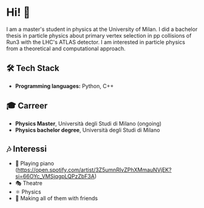 # Hi! 👋

I am a master's student in physics at the University of Milan. I did a bachelor thesis in particle physics about primary vertex selection in pp collisions of Run3 with the LHC's ATLAS detector.
I am interested in particle physics from a theoretical and computational approach.

## 🛠️ Tech Stack
- **Programming languages:** Python, C++

## 🎓 Carreer
- **Physics Master**, Università degli Studi di Milano (ongoing)
- **Physics bachelor degree**, Università degli Studi di Milano

## 🎶 Interessi
- 🎹 Playing piano (https://open.spotify.com/artist/3Z5umnRIvZPhXMmauNVjEK?si=66OYc_VMSjqgpLQPzZbF3A)
- 🎭 Theatre
- ⚛️ Physics
- 👥 Making all of them with friends
